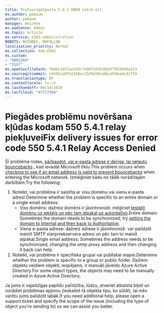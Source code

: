 ```yaml
---
title: Pretsurogātpasta 5.4.1 DBEB catch-all
ms.author: pebaum
author: pebaum
manager: mnirkhe
ms.audience: Admin
ms.topic: article
ms.service: o365-administration
ROBOTS: NOINDEX, NOFOLLOW
localization_priority: Normal
ms.collection: Adm_O365
ms.custom:
- "9001209"
- "3167"
ms.openlocfilehash: f9d613457ae33dc7e00f20391bbdff029500a123
ms.sourcegitcommit: c6692ce0fa1358ec3529e59ca0ecdfdea4cdc759
ms.translationtype: MT
ms.contentlocale: lv-LV
ms.lasthandoff: 09/14/2020
ms.locfileid: "47717368"
---
```

# <a name="fix-delivery-issues-for-error-code-550-541-relay-access-denied"></a><span data-ttu-id="22ec0-102">Piegādes problēmu novēršana kļūdas kodam 550 5.4.1 relay piekļuvei</span><span class="sxs-lookup"><span data-stu-id="22ec0-102">Fix delivery issues for error code 550 5.4.1 Relay Access Denied</span></span>

<span data-ttu-id="22ec0-103">Šī problēma rodas, [pārbaudot, vai e-pasta adrese ir derīga, lai neļautu bouncebacks](https://docs.microsoft.com/exchange/mail-flow-best-practices/use-directory-based-edge-blocking) , kad ievadāt Microsoft tīklu.</span><span class="sxs-lookup"><span data-stu-id="22ec0-103">This problem occurs when [checking to see if an email address is valid to prevent bouncebacks](https://docs.microsoft.com/exchange/mail-flow-best-practices/use-directory-based-edge-blocking) when entering the Microsoft network.</span></span> <span data-ttu-id="22ec0-104">Izmēģiniet kādu no tālāk norādītajām darbībām.</span><span class="sxs-lookup"><span data-stu-id="22ec0-104">Try the following:</span></span>

1. <span data-ttu-id="22ec0-105">Noteikt, vai problēma ir saistīta ar visu domēnu vai vienu e-pasta adresi:</span><span class="sxs-lookup"><span data-stu-id="22ec0-105">Determine whether the problem is specific to an entire domain or a single email address:</span></span>
    - <span data-ttu-id="22ec0-106">Viss domēns: dažreiz domēns ir jāsinhronizē. mēģiniet [Iestatīt domēnu uz iekšējs un pēc tam atpakaļ uz autoritatīvo](https://docs.microsoft.com/exchange/mail-flow-best-practices/manage-accepted-domains/manage-accepted-domains).</span><span class="sxs-lookup"><span data-stu-id="22ec0-106">Entire domain: Sometimes the domain needs to be synchronized; try [setting the domain to Internal and then back to Authoritative](https://docs.microsoft.com/exchange/mail-flow-best-practices/manage-accepted-domains/manage-accepted-domains).</span></span>
    - <span data-ttu-id="22ec0-107">Viena e-pasta adrese: dažreiz adrese ir jāsinhronizē. var palīdzēt mainīt SMTP starpniekservera adresi un pēc tam to mainīt atpakaļ.</span><span class="sxs-lookup"><span data-stu-id="22ec0-107">Single email address: Sometimes the address needs to be synchronized; changing the smtp proxy address and then changing it back can help.</span></span>
2. <span data-ttu-id="22ec0-108">Noteikt, vai problēma ir specifiska grupai vai publiskai mapei.</span><span class="sxs-lookup"><span data-stu-id="22ec0-108">Determine whether the problem is specific to a group or public folder.</span></span> <span data-ttu-id="22ec0-109">Dažiem objektu veidiem objekti, iespējams, ir manuāli jāveido Azure Active Directory.</span><span class="sxs-lookup"><span data-stu-id="22ec0-109">For some object types, the objects may need to be manually created in Azure Active Directory.</span></span>

<span data-ttu-id="22ec0-110">Ja jums ir vajadzīgas papildu palīdzība, lūdzu, atveriet atbalsta biļeti un norādiet problēmas apjomu (ieskaitot tā objekta tipu, ko sūtāt), lai mēs varētu jums palīdzēt labāk.</span><span class="sxs-lookup"><span data-stu-id="22ec0-110">If you need additional help, please open a support ticket and specify the scope of the issue (including the type of object you're sending to) so we can assist you better.</span></span>